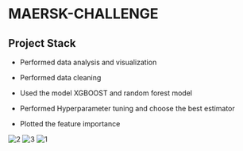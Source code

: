 # MAERSK-CHALLENGE

## Project Stack


- Performed data analysis and visualization

- Performed data cleaning 

- Used the model XGBOOST and random forest model 

- Performed Hyperparameter tuning and choose the best estimator

- Plotted the feature importance 



![2](https://user-images.githubusercontent.com/25304981/126916371-dd0b6fa7-a0cd-469a-b0be-41ef3dcd52db.PNG)
![3](https://user-images.githubusercontent.com/25304981/126916374-46e16619-ad65-4665-996b-20fefd20ab86.PNG)
![1](https://user-images.githubusercontent.com/25304981/126916375-8b256269-0176-45cb-9927-f35468b31b33.PNG)




















